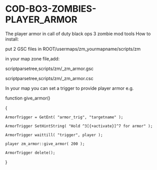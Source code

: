 # COD-BO3-ZOMBIES-PLAYER_ARMOR
The player armor in call of duty black ops 3 zombie mod tools
How to install:

put 2 GSC files in ROOT/usermaps/zm_yourmapname/scripts/zm

in your map zone file,add:

scriptparsetree,scripts/zm/_zm_armor.gsc

scriptparsetree,scripts/zm/_zm_armor.csc

In your map you can set a trigger to provide player armor e.g.

function give_armor()

{

	ArmorTrigger = GetEnt( "armor_trig", "targetname" );
 
	ArmorTrigger SetHintString( "Hold ^3[{+activate}]^7 for armor" );
 
	ArmorTrigger waittill( "trigger", player );
 
	player zm_armor::give_armor( 200 );
 
	ArmorTrigger delete();
 
}
